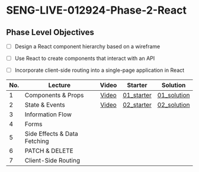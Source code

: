 # SENG-LIVE-012924-Phase-2-React
## Phase Level Objectives
- [ ] Design a React component hierarchy based on a wireframe
- [ ] Use React to create components that interact with an API
- [ ] Incorporate client-side routing into a single-page application in React


|No. | Lecture                          | Video 	| Starter 	| Solution 	|
|----|------------------------------	|:-----:	|--------	|---------	|
|1 | Components & Props               |[Video](https://www.youtube.com/watch?v=QWSYiV6Lxv0)|[01_starter](https://github.com/RikkuX491/EAST-SE-012924-Phase-2/tree/01_starter)|[01_solution](https://github.com/RikkuX491/EAST-SE-012924-Phase-2/tree/01_solution)|
|2 | State & Events                   |[Video](https://www.youtube.com/watch?v=qgYaZ9eHtzE)|[02_starter](https://github.com/RikkuX491/EAST-SE-012924-Phase-2/tree/02_starter)|[02_solution](https://github.com/RikkuX491/EAST-SE-012924-Phase-2/tree/02_solution)|
|3 | Information Flow                 ||||
|4 | Forms                            ||||
|5 | Side Effects & Data Fetching     ||||
|6 | PATCH & DELETE                   ||||
|7 | Client-Side Routing              ||||